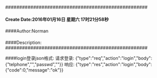 ###################################################
#### Create Date:2016年01月16日 星期六 17时21分58秒
####
####Author:Norman
####
####Description: 
###################################################

####login登录json格式:
    请求登录:
        {"type":"req","action":"login","body":{"telphone","","passwd",""}}
    响应:
        {"type":"res","action":"login","body":{"code":0,"message":"ok"}}
